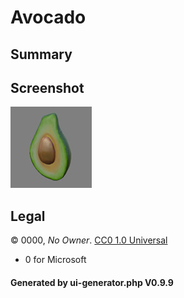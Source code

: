 # Avocado

## Summary

 

## Screenshot

![screenshot](screenshot/screenshot.jpg)

## Legal

&copy; 0000, _No Owner_. [CC0 1.0 Universal]()

 - 0 for Microsoft

#### Generated by ui-generator.php V0.9.9